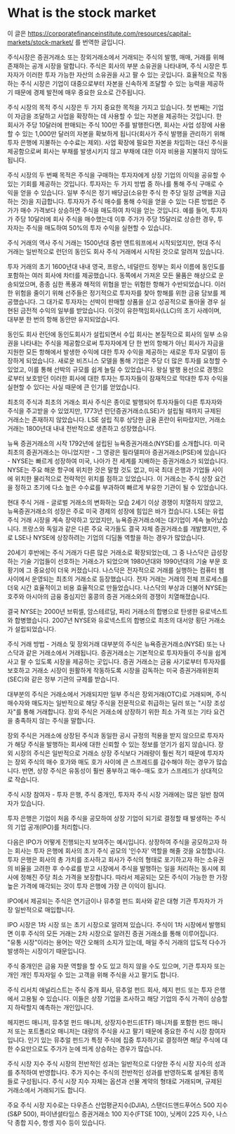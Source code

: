 # What is the stock market

이 글은 https://corporatefinanceinstitute.com/resources/capital-markets/stock-market/ 를 번역한 글입니다.

주식시장은 증권거래소 또는 장외거래소에서 거래되는 주식의 발행, 매매, 거래를 위해 존재하는 공개 시장을 말합니다. 주식은 회사의 부분 소유권을 나타내며, 주식 시장은 투자자가 이러한 투자 가능한 자산의 소유권을 사고 팔 수 있는 곳입니다. 효율적으로 작동하는 주식 시장은 기업이 대중으로부터 자본을 신속하게 조달할 수 있는 능력을 제공하기 때문에 경제 발전에 매우 중요한 요소로 간주됩니다.

주식 시장의 목적
주식 시장은 두 가지 중요한 목적을 가지고 있습니다. 첫 번째는 기업이 자금을 조달하고 사업을 확장하는 데 사용할 수 있는 자본을 제공하는 것입니다. 한 회사가 주당 10달러에 판매되는 주식 100만 주를 발행한다면, 회사는 사업 성장에 사용할 수 있는 1,000만 달러의 자본을 확보하게 됩니다(회사가 주식 발행을 관리하기 위해 투자 은행에 지불하는 수수료는 제외). 사업 확장에 필요한 자본을 차입하는 대신 주식을 제공함으로써 회사는 부채를 발생시키지 않고 부채에 대한 이자 비용을 지불하지 않아도 됩니다.

주식 시장의 두 번째 목적은 주식을 구매하는 투자자에게 상장 기업의 이익을 공유할 수 있는 기회를 제공하는 것입니다. 투자자는 두 가지 방법 중 하나를 통해 주식 구매로 수익을 얻을 수 있습니다. 일부 주식은 정기 배당금(소유한 주식 한 주당 일정 금액을 지급하는 것)을 지급합니다. 투자자가 주식 매수를 통해 수익을 얻을 수 있는 다른 방법은 주가가 매수 가격보다 상승하면 주식을 매도하여 차익을 얻는 것입니다. 예를 들어, 투자자가 주당 10달러에 회사 주식을 매수했는데 이후 주가가 주당 15달러로 상승한 경우, 투자자는 주식을 매도하여 50%의 투자 수익을 실현할 수 있습니다.

주식 거래의 역사
주식 거래는 1500년대 중반 앤트워프에서 시작되었지만, 현대 주식 거래는 일반적으로 런던의 동인도 회사 주식 거래에서 시작된 것으로 알려져 있습니다.

투자 거래의 초기
1600년대 내내 영국, 프랑스, 네덜란드 정부는 회사 이름에 동인도를 포함하는 여러 회사에 차터를 제공했습니다. 동쪽에서 가져온 모든 물품은 해상으로 운송되었으며, 종종 심한 폭풍과 해적의 위협을 받는 위험한 항해가 수반되었습니다. 이러한 위험을 줄이기 위해 선주들은 정기적으로 투자자를 찾아 항해를 위한 금융 담보를 제공했습니다. 그 대가로 투자자는 선박이 판매할 상품을 싣고 성공적으로 돌아올 경우 실현된 금전적 수익의 일부를 받았습니다. 이것이 유한책임회사(LLC)의 초기 사례이며, 대부분 한 번의 항해 동안만 유지되었습니다.

동인도 회사
런던에 동인도회사가 설립되면서 수입 회사는 본질적으로 회사의 일부 소유권을 나타내는 주식을 제공함으로써 투자자에게 단 한 번의 항해가 아닌 회사가 자금을 지원한 모든 항해에서 발생한 수익에 대한 투자 수익을 제공하는 새로운 투자 모델이 등장하게 되었습니다. 새로운 비즈니스 모델을 통해 기업은 주당 더 많은 투자를 요청할 수 있었고, 이를 통해 선박의 규모를 쉽게 늘릴 수 있었습니다. 왕실 발행 용선으로 경쟁으로부터 보호받던 이러한 회사에 대한 투자는 투자자들이 잠재적으로 막대한 투자 수익을 실현할 수 있다는 사실 때문에 큰 인기를 얻었습니다.

최초의 주식과 최초의 거래소
회사 주식은 종이로 발행되어 투자자들이 다른 투자자와 주식을 주고받을 수 있었지만, 1773년 런던증권거래소(LSE)가 설립될 때까지 규제된 거래소는 존재하지 않았습니다. LSE 설립 직후 상당한 금융 혼란이 뒤따랐지만, 거래소 거래는 1800년대 내내 전반적으로 생존하고 성장했습니다.

뉴욕 증권거래소의 시작
1792년에 설립된 뉴욕증권거래소(NYSE)를 소개합니다. 미국 최초의 증권거래소는 아니었지만 - 그 영광은 필라델피아 증권거래소(PSE)에 있습니다 - NYSE는 빠르게 성장하여 미국, 나아가 전 세계를 지배하는 증권거래소가 되었습니다. NYSE는 주요 해운 항구에 위치한 것은 말할 것도 없고, 미국 최대 은행과 기업들 사이에 위치한 물리적으로 전략적인 위치를 점하고 있었습니다. 이 거래소는 주식 상장 요건을 정하고 초기에 다소 높은 수수료를 부과하여 빠르게 부유한 기관이 될 수 있었습니다.

현대 주식 거래 - 글로벌 거래소의 변화하는 모습
2세기 이상 경쟁이 치열하지 않았고, 뉴욕증권거래소의 성장은 주로 미국 경제의 성장에 힘입은 바가 컸습니다. LSE는 유럽 주식 거래 시장을 계속 장악하고 있었지만, 뉴욕증권거래소에는 대기업이 계속 늘어났습니다. 프랑스와 독일과 같은 다른 주요 국가들도 결국 자체 증권거래소를 개발했지만, 주로 LSE나 NYSE에 상장하려는 기업의 디딤돌 역할을 하는 경우가 많았습니다.

20세기 후반에는 주식 거래가 다른 많은 거래소로 확장되었는데, 그 중 나스닥은 급성장하는 기술 기업들이 선호하는 거래소가 되었으며 1980년대와 1990년대의 기술 부문 호황기에 그 중요성이 더욱 커졌습니다. 나스닥은 전자적으로 거래를 실행하는 컴퓨터 웹 사이에서 운영되는 최초의 거래소로 등장했습니다. 전자 거래는 거래의 전체 프로세스를 더욱 시간 효율적이고 비용 효율적으로 만들었습니다. 나스닥의 부상과 더불어 NYSE는 호주와 아시아의 금융 중심지인 홍콩의 증권 거래소와의 경쟁이 치열해졌습니다.

결국 NYSE는 2000년 브뤼셀, 암스테르담, 파리 거래소의 합병으로 탄생한 유로넥스트와 합병했습니다. 2007년 NYSE와 유로넥스트의 합병으로 최초의 대서양 횡단 거래소가 설립되었습니다.

주식 거래 방법 - 거래소 및 장외거래
대부분의 주식은 뉴욕증권거래소(NYSE) 또는 나스닥과 같은 거래소에서 거래됩니다. 증권거래소는 기본적으로 투자자들이 주식을 쉽게 사고 팔 수 있도록 시장을 제공하는 곳입니다. 증권 거래소는 금융 사기로부터 투자자를 보호하고 거래소 시장이 원활하게 작동하도록 시장을 감독하는 미국 증권거래위원회(SEC)와 같은 정부 기관의 규제를 받습니다.

대부분의 주식은 거래소에서 거래되지만 일부 주식은 장외거래(OTC)로 거래되며, 주식 매수자와 매도자는 일반적으로 해당 주식을 전문적으로 취급하는 딜러 또는 "시장 조성자"를 통해 거래합니다. 장외 주식은 거래소에 상장하기 위한 최소 가격 또는 기타 요건을 충족하지 않는 주식을 말합니다.

장외 주식은 거래소에 상장된 주식과 동일한 공시 규정의 적용을 받지 않으므로 투자자가 해당 주식을 발행하는 회사에 대한 신뢰할 수 있는 정보를 얻기가 쉽지 않습니다. 장외 시장의 주식은 일반적으로 거래소 상장 주식보다 거래량이 훨씬 적기 때문에 투자자는 장외 주식의 매수 호가와 매도 호가 사이에 큰 스프레드를 감수해야 하는 경우가 많습니다. 반면, 상장 주식은 유동성이 훨씬 풍부하고 매수-매도 호가 스프레드가 상대적으로 작습니다.

주식 시장 참여자 - 투자 은행, 주식 중개인, 투자자
주식 시장 거래에는 많은 일반 참여자가 있습니다.

투자 은행은 기업이 처음 주식을 공모하여 상장 기업이 되기로 결정할 때 발생하는 주식의 기업 공개(IPO)를 처리합니다.

다음은 IPO가 어떻게 진행되는지 보여주는 예시입니다. 상장하여 주식을 공모하고자 하는 회사는 투자 은행에 회사의 초기 주식 공모의 '인수자' 역할을 해줄 것을 요청합니다. 투자 은행은 회사의 총 가치를 조사하고 회사가 주식의 형태로 포기하고자 하는 소유권의 비율을 고려한 후 수수료를 받고 시장에서 주식을 발행하는 일을 처리하는 동시에 회사에 정해진 주당 최소 가격을 보장합니다. 따라서 제공되는 모든 주식이 가능한 한 가장 높은 가격에 매각되는 것이 투자 은행에 가장 큰 이익이 됩니다.

IPO에서 제공되는 주식은 연기금이나 뮤추얼 펀드 회사와 같은 대형 기관 투자자가 가장 일반적으로 매입합니다.

IPO 시장은 1차 시장 또는 초기 시장으로 알려져 있습니다. 주식이 1차 시장에서 발행되면 이후 주식의 모든 거래는 2차 시장으로 알려진 증권 거래소를 통해 이루어집니다. "유통 시장"이라는 용어는 약간 오해의 소지가 있는데, 매일 주식 거래의 압도적 다수가 발생하는 시장이기 때문입니다.

주식 중개인은 금융 자문 역할을 할 수도 있고 하지 않을 수도 있으며, 기관 투자자 또는 개인 개인 투자자일 수 있는 고객을 위해 주식을 사고 팔기도 합니다.

주식 리서치 애널리스트는 주식 중개 회사, 뮤추얼 펀드 회사, 헤지 펀드 또는 투자 은행에서 고용될 수 있습니다. 이들은 상장 기업을 조사하고 해당 기업의 주식 가격이 상승할지 하락할지 예측하는 개인입니다.

헤지펀드 매니저, 뮤추얼 펀드 매니저, 상장지수펀드(ETF) 매니저를 포함한 펀드 매니저 또는 포트폴리오 매니저는 대량의 주식을 사고 팔기 때문에 중요한 주식 시장 참여자입니다. 인기 있는 뮤추얼 펀드가 특정 주식에 집중 투자하기로 결정하면 해당 주식에 대한 수요만으로도 주가가 눈에 띄게 상승하는 경우가 많습니다.

주식 시장 지수
주식 시장의 전반적인 성과는 일반적으로 다양한 주식 시장 지수의 성과를 추적하여 반영합니다. 주가 지수는 주식의 전반적인 성과를 반영하도록 설계된 종목들로 구성됩니다. 주식 시장 지수 자체는 옵션과 선물 계약의 형태로 거래되며, 규제된 거래소에서 거래되기도 합니다.

주요 주식 시장 지수로는 다우존스 산업평균지수(DJIA), 스탠더드앤드푸어스 500 지수(S&P 500), 파이낸셜타임스 증권거래소 100 지수(FTSE 100), 닛케이 225 지수, 나스닥 종합 지수, 항셍 지수 등이 있습니다.

